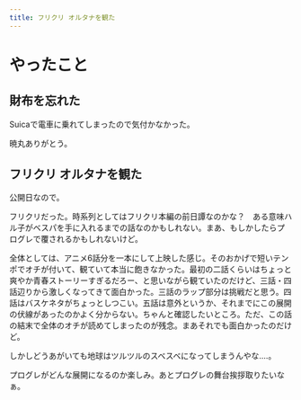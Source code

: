 ```yaml
---
title: フリクリ オルタナを観た
---
```


# やったこと

## 財布を忘れた

Suicaで電車に乗れてしまったので気付かなかった。

暁丸ありがとう。

## フリクリ オルタナを観た

公開日なので。

フリクリだった。時系列としてはフリクリ本編の前日譚なのかな？　ある意味ハル子がベスパを手に入れるまでの話なのかもしれない。まあ、もしかしたらプログレで覆されるかもしれないけど。

全体としては、アニメ6話分を一本にして上映した感じ。そのおかげで短いテンポでオチが付いて、観ていて本当に飽きなかった。最初の二話くらいはちょっと爽やか青春ストーリーすぎるだろー、と思いながら観ていたのだけど、三話・四話辺りから激しくなってきて面白かった。三話のラップ部分は挑戦だと思う。四話はバスケネタがちょっとしつこい。五話は意外というか、それまでにこの展開の伏線があったのかよく分からない。ちゃんと確認したいところ。ただ、この話の結末で全体のオチが読めてしまったのが残念。まあそれでも面白かったのだけど。

しかしどうあがいても地球はツルツルのスベスベになってしまうんやな‥‥。

プログレがどんな展開になるのか楽しみ。あとプログレの舞台挨拶取りたいなぁ。
